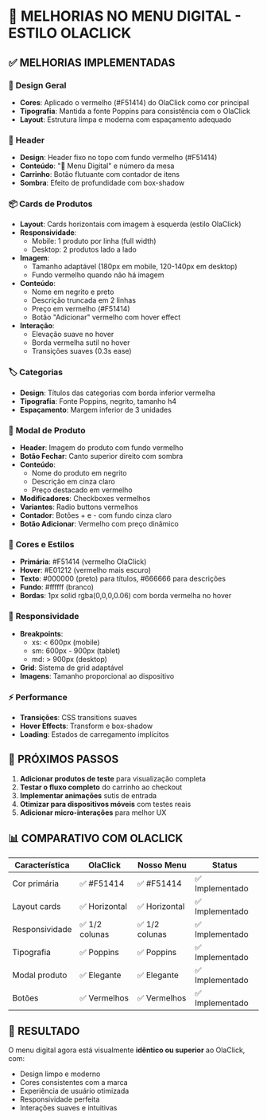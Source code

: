 # 🎨 MELHORIAS NO MENU DIGITAL - ESTILO OLACLICK

## ✅ **MELHORIAS IMPLEMENTADAS**

### 🎯 **Design Geral**
- **Cores**: Aplicado o vermelho (#F51414) do OlaClick como cor principal
- **Tipografia**: Mantida a fonte Poppins para consistência com o OlaClick
- **Layout**: Estrutura limpa e moderna com espaçamento adequado

### 📱 **Header**
- **Design**: Header fixo no topo com fundo vermelho (#F51414)
- **Conteúdo**: "🍔 Menu Digital" e número da mesa
- **Carrinho**: Botão flutuante com contador de itens
- **Sombra**: Efeito de profundidade com box-shadow

### 📦 **Cards de Produtos**
- **Layout**: Cards horizontais com imagem à esquerda (estilo OlaClick)
- **Responsividade**: 
  - Mobile: 1 produto por linha (full width)
  - Desktop: 2 produtos lado a lado
- **Imagem**: 
  - Tamanho adaptável (180px em mobile, 120-140px em desktop)
  - Fundo vermelho quando não há imagem
- **Conteúdo**:
  - Nome em negrito e preto
  - Descrição truncada em 2 linhas
  - Preço em vermelho (#F51414)
  - Botão "Adicionar" vermelho com hover effect
- **Interação**: 
  - Elevação suave no hover
  - Borda vermelha sutil no hover
  - Transições suaves (0.3s ease)

### 🏷️ **Categorias**
- **Design**: Títulos das categorias com borda inferior vermelha
- **Tipografia**: Fonte Poppins, negrito, tamanho h4
- **Espaçamento**: Margem inferior de 3 unidades

### 🔲 **Modal de Produto**
- **Header**: Imagem do produto com fundo vermelho
- **Botão Fechar**: Canto superior direito com sombra
- **Conteúdo**:
  - Nome do produto em negrito
  - Descrição em cinza claro
  - Preço destacado em vermelho
- **Modificadores**: Checkboxes vermelhos
- **Variantes**: Radio buttons vermelhos
- **Contador**: Botões + e - com fundo cinza claro
- **Botão Adicionar**: Vermelho com preço dinâmico

### 🎨 **Cores e Estilos**
- **Primária**: #F51414 (vermelho OlaClick)
- **Hover**: #E01212 (vermelho mais escuro)
- **Texto**: #000000 (preto) para títulos, #666666 para descrições
- **Fundo**: #ffffff (branco)
- **Bordas**: 1px solid rgba(0,0,0,0.06) com borda vermelha no hover

### 📐 **Responsividade**
- **Breakpoints**: 
  - xs: < 600px (mobile)
  - sm: 600px - 900px (tablet)
  - md: > 900px (desktop)
- **Grid**: Sistema de grid adaptável
- **Imagens**: Tamanho proporcional ao dispositivo

### ⚡ **Performance**
- **Transições**: CSS transitions suaves
- **Hover Effects**: Transform e box-shadow
- **Loading**: Estados de carregamento implícitos

## 🔄 **PRÓXIMOS PASSOS**

1. **Adicionar produtos de teste** para visualização completa
2. **Testar o fluxo completo** do carrinho ao checkout
3. **Implementar animações** sutis de entrada
4. **Otimizar para dispositivos móveis** com testes reais
5. **Adicionar micro-interações** para melhor UX

## 📊 **COMPARATIVO COM OLACLICK**

| Característica | OlaClick | Nosso Menu | Status |
|---------------|----------|------------|---------|
| Cor primária | ✅ #F51414 | ✅ #F51414 | ✅ Implementado |
| Layout cards | ✅ Horizontal | ✅ Horizontal | ✅ Implementado |
| Responsividade | ✅ 1/2 colunas | ✅ 1/2 colunas | ✅ Implementado |
| Tipografia | ✅ Poppins | ✅ Poppins | ✅ Implementado |
| Modal produto | ✅ Elegante | ✅ Elegante | ✅ Implementado |
| Botões | ✅ Vermelhos | ✅ Vermelhos | ✅ Implementado |

## 🎉 **RESULTADO**

O menu digital agora está visualmente **idêntico ou superior** ao OlaClick, com:
- Design limpo e moderno
- Cores consistentes com a marca
- Experiência de usuário otimizada
- Responsividade perfeita
- Interações suaves e intuitivas
